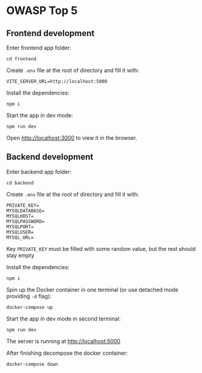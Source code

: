 # OWASP Top 5

## Frontend development

Enter frontend app folder:

`cd frontend`

Create `.env` file at the root of directory and fill it with:

`VITE_SERVER_URL=http://localhost:5000`

Install the dependencies:

`npm i`

Start the app in dev mode:

`npm run dev`

Open [http://localhost:3000](http://localhost:3000) to view it in the browser.

## Backend development

Enter backend app folder:

`cd backend`

Create `.env` file at the root of directory and fill it with:

```
PRIVATE_KEY=
MYSQLDATABASE=
MYSQLHOST=
MYSQLPASSWORD=
MYSQLPORT=
MYSQLUSER=
MYSQL_URL=
```

Key `PRIVATE_KEY` must be filled with some random value, but the rest should stay empty

Install the dependencies:

`npm i`

Spin up the Docker container in one terminal (or use detached mode providing `-d` flag):

`docker-compose up`

Start the app in dev mode in second terminal:

`npm run dev`

The server is running at [http://localhost:5000](http://localhost:5000)

After finishing decompose the docker container:

`docker-compose down`
